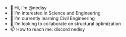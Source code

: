 - 👋 Hi, I’m @nedisy
- 👀 I’m interested in Science and Engineering
- 🌱 I’m currently learning Civil Engineering
- 💞️ I’m looking to collaborate on structural optimization
- 📫 How to reach me: discord nedisy

<!---
nedisy/nedisy is a ✨ special ✨ repository because its `README.md` (this file) appears on your GitHub profile.
You can click the Preview link to take a look at your changes.
--->
